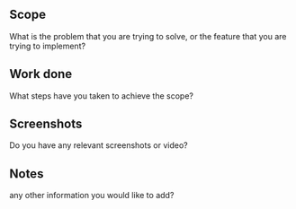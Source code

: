 ## Scope

What is the problem that you are trying to solve, or the feature that you are trying to implement?

## Work done
What steps have you taken to achieve the scope?

## Screenshots
Do you have any relevant screenshots or video?

## Notes
any other information you would like to add?
